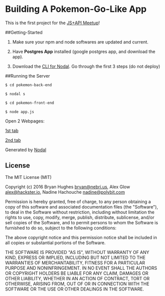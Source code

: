 # Building A Pokemon-Go-Like App

This is the first project for the [JS+API Meetup](https://www.meetup.com/meetup-group-PfwmIfKG/)!  

##Getting-Started
1) Make sure your npm and node softwares are updated and current.

2) Have **Postgres App** installed (google postgres app, and download the app).

3) Download the [CLI for Nodal](https://www.polybit.com/docs/tutorials/getting-started).  Go through the first 3 steps (do not deploy)

##Running the Server
```sh
$ cd pokemon-back-end
```
```sh
$ nodal s
```
```sh
$ cd pokemon-front-end
```
```sh
$ node app.js
```

Open 2 Webpages:

[1st tab](http://localhost:9000/pokemonmap.htm)

[2nd tab](http://localhost:3000/pokemon_jsons)

Generated by [Nodal](http://nodaljs.com)

## License

The MIT License (MIT)

Copyright (c) 2016 Bryan Hughes bryan@nebri.us, Alex Glow alex@hackster.io, Nadine Hachouche nadine@polybit.com

Permission is hereby granted, free of charge, to any person obtaining a copy of this software and associated documentation files (the "Software"), to deal in the Software without restriction, including without limitation the rights to use, copy, modify, merge, publish, distribute, sublicense, and/or sell copies of the Software, and to permit persons to whom the Software is furnished to do so, subject to the following conditions:

The above copyright notice and this permission notice shall be included in all copies or substantial portions of the Software.

THE SOFTWARE IS PROVIDED "AS IS", WITHOUT WARRANTY OF ANY KIND, EXPRESS OR IMPLIED, INCLUDING BUT NOT LIMITED TO THE WARRANTIES OF MERCHANTABILITY, FITNESS FOR A PARTICULAR PURPOSE AND NONINFRINGEMENT. IN NO EVENT SHALL THE AUTHORS OR COPYRIGHT HOLDERS BE LIABLE FOR ANY CLAIM, DAMAGES OR OTHER LIABILITY, WHETHER IN AN ACTION OF CONTRACT, TORT OR OTHERWISE, ARISING FROM, OUT OF OR IN CONNECTION WITH THE SOFTWARE OR THE USE OR OTHER DEALINGS IN THE SOFTWARE.
